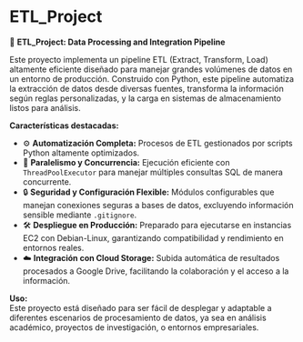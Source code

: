 # ETL_Project

🚀 **ETL_Project: Data Processing and Integration Pipeline**

Este proyecto implementa un pipeline ETL (Extract, Transform, Load) altamente eficiente diseñado para manejar grandes volúmenes de datos en un entorno de producción. Construido con Python, este pipeline automatiza la extracción de datos desde diversas fuentes, transforma la información según reglas personalizadas, y la carga en sistemas de almacenamiento listos para análisis.

**Características destacadas:**
- ⚙️ **Automatización Completa:** Procesos de ETL gestionados por scripts Python altamente optimizados.
- 🔄 **Paralelismo y Concurrencia:** Ejecución eficiente con `ThreadPoolExecutor` para manejar múltiples consultas SQL de manera concurrente.
- 🔒 **Seguridad y Configuración Flexible:** Módulos configurables que manejan conexiones seguras a bases de datos, excluyendo información sensible mediante `.gitignore`.
- 🛠 **Despliegue en Producción:** Preparado para ejecutarse en instancias EC2 con Debian-Linux, garantizando compatibilidad y rendimiento en entornos reales.
- ☁️ **Integración con Cloud Storage:** Subida automática de resultados procesados a Google Drive, facilitando la colaboración y el acceso a la información.

**Uso:**  
Este proyecto está diseñado para ser fácil de desplegar y adaptable a diferentes escenarios de procesamiento de datos, ya sea en análisis académico, proyectos de investigación, o entornos empresariales.
